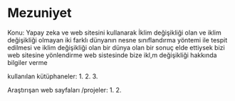 # Mezuniyet
Konu: Yapay zeka ve web sitesini kullanarak İklim değişikliği olan ve iklim değişikliği olmayan iki farklı dünyanın nesne sınıflandırma yöntemi ile tespit edilmesi ve iklim değişikliği olan bir dünya olan bir sonuç elde ettiysek bizi web sitesine yönlendirme web sistesinde bize ikl,m değişikliği hakkında bilgiler verme 


kullanılan kütüphaneler:
1.
2.
3.


Araştırışan web sayfaları /projeler:
1.
2.

